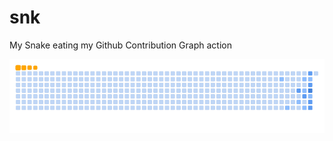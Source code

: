 # snk
My Snake eating my Github Contribution Graph action

![Rishi's Snake Contribution Graph](https://github.com/rishichitnis008/snk/blob/main/dist/ocean.gif)
